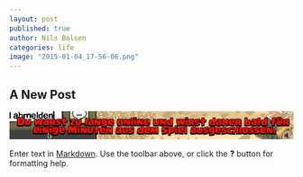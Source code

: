 ```yaml
---
layout: post
published: true
author: Nils Bolsen
categories: life
image: "2015-01-04_17-56-06.png"
---
```


## A New Post


![2015-01-04_17-56-06.png](/images/2015-01-04_17-56-06.png)

Enter text in [Markdown](http://daringfireball.net/projects/markdown/). Use the toolbar above, or click the **?** button for formatting help.